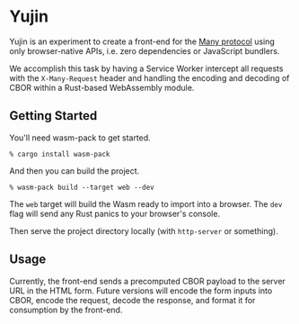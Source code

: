 # Yujin

Yujin is an experiment to create a front-end for the [Many
protocol](https://github.com/many-protocol) using only browser-native APIs, i.e. zero
dependencies or JavaScript bundlers.

We accomplish this task by having a Service Worker intercept all requests with the
`X-Many-Request` header and handling the encoding and decoding of CBOR within a Rust-based
WebAssembly module.

## Getting Started

You'll need wasm-pack to get started.

```
% cargo install wasm-pack
```

And then you can build the project.

```
% wasm-pack build --target web --dev
```

The `web` target will build the Wasm ready to import into a browser.
The `dev` flag will send any Rust panics to your browser's console.

Then serve the project directory locally (with `http-server` or something).

## Usage

Currently, the front-end sends a precomputed CBOR payload to the server URL in the HTML
form. Future versions will encode the form inputs into CBOR, encode the request, decode
the response, and format it for consumption by the front-end.
